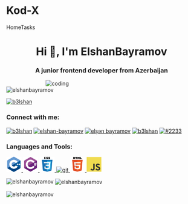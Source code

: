 # Kod-X
HomeTasks
<h1 align="center">Hi 👋, I'm ElshanBayramov</h1>
<h3 align="center">A junior frontend developer from Azerbaijan</h3>


<img align="right" alt="coding" width="400" src="https://www.google.com/imgres?imgurl=https%3A%2F%2Fw0.peakpx.com%2Fwallpaper%2F1021%2F487%2FHD-wallpaper-technology-code-programming-programmer.jpg&tbnid=EuARYQmp2jvREM&vet=12ahUKEwj2zqOLusj-AhWBrycCHXlsCVsQMygiegUIARCrAg..i&imgrefurl=https%3A%2F%2Fwww.peakpx.com%2Fen%2Fhd-wallpaper-desktop-vlgcy&docid=QgKY-fvZhi6mDM&w=800&h=450&q=%20interesting%20coding%20wallpaper&hl=en-US&ved=2ahUKEwj2zqOLusj-AhWBrycCHXlsCVsQMygiegUIARCrAg">
<p align="left"> <img src="https://komarev.com/ghpvc/?username=elshanbayramov&label=Profile%20views&color=0e75b6&style=flat" alt="elshanbayramov" /> </p>

<p align="left"> <a href="https://twitter.com/b3lshan" target="blank"><img src="https://img.shields.io/twitter/follow/b3lshan?logo=twitter&style=for-the-badge" alt="b3lshan" /></a> </p>

<h3 align="left">Connect with me:</h3>
<p align="left">
<a href="https://twitter.com/b3lshan" target="blank"><img align="center" src="https://raw.githubusercontent.com/rahuldkjain/github-profile-readme-generator/master/src/images/icons/Social/twitter.svg" alt="b3lshan" height="30" width="40" /></a>
<a href="https://linkedin.com/in/elshan-bayramov" target="blank"><img align="center" src="https://raw.githubusercontent.com/rahuldkjain/github-profile-readme-generator/master/src/images/icons/Social/linked-in-alt.svg" alt="elshan-bayramov" height="30" width="40" /></a>
<a href="https://fb.com/elşən bayramov" target="blank"><img align="center" src="https://raw.githubusercontent.com/rahuldkjain/github-profile-readme-generator/master/src/images/icons/Social/facebook.svg" alt="elşən bayramov" height="30" width="40" /></a>
<a href="https://instagram.com/b3lshan" target="blank"><img align="center" src="https://raw.githubusercontent.com/rahuldkjain/github-profile-readme-generator/master/src/images/icons/Social/instagram.svg" alt="b3lshan" height="30" width="40" /></a>
<a href="https://discord.gg/#2233" target="blank"><img align="center" src="https://raw.githubusercontent.com/rahuldkjain/github-profile-readme-generator/master/src/images/icons/Social/discord.svg" alt="#2233" height="30" width="40" /></a>
</p>

<h3 align="left">Languages and Tools:</h3>
<p align="left"> <a href="https://www.w3schools.com/cpp/" target="_blank" rel="noreferrer"> <img src="https://raw.githubusercontent.com/devicons/devicon/master/icons/cplusplus/cplusplus-original.svg" alt="cplusplus" width="40" height="40"/> </a> <a href="https://www.w3schools.com/cs/" target="_blank" rel="noreferrer"> <img src="https://raw.githubusercontent.com/devicons/devicon/master/icons/csharp/csharp-original.svg" alt="csharp" width="40" height="40"/> </a> <a href="https://www.w3schools.com/css/" target="_blank" rel="noreferrer"> <img src="https://raw.githubusercontent.com/devicons/devicon/master/icons/css3/css3-original-wordmark.svg" alt="css3" width="40" height="40"/> </a> <a href="https://git-scm.com/" target="_blank" rel="noreferrer"> <img src="https://www.vectorlogo.zone/logos/git-scm/git-scm-icon.svg" alt="git" width="40" height="40"/> </a> <a href="https://www.w3.org/html/" target="_blank" rel="noreferrer"> <img src="https://raw.githubusercontent.com/devicons/devicon/master/icons/html5/html5-original-wordmark.svg" alt="html5" width="40" height="40"/> </a> <a href="https://developer.mozilla.org/en-US/docs/Web/JavaScript" target="_blank" rel="noreferrer"> <img src="https://raw.githubusercontent.com/devicons/devicon/master/icons/javascript/javascript-original.svg" alt="javascript" width="40" height="40"/> </a> </p>

<p><img align="left" src="https://github-readme-stats.vercel.app/api/top-langs?username=elshanbayramov&show_icons=true&locale=en&layout=compact" alt="elshanbayramov" /></p>

<p>&nbsp;<img align="center" src="https://github-readme-stats.vercel.app/api?username=elshanbayramov&show_icons=true&locale=en" alt="elshanbayramov" /></p>

<p><img align="center" src="https://github-readme-streak-stats.herokuapp.com/?user=elshanbayramov&" alt="elshanbayramov" /></p>
